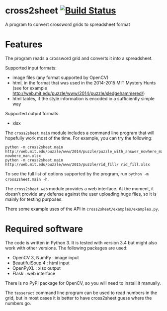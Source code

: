 cross2sheet [![Build Status](https://travis-ci.org/dgulotta/cross2sheet.svg?branch=master)](https://travis-ci.org/dgulotta/cross2sheet)
===========

A program to convert crossword grids to spreadsheet format

Features
========
The program reads a crossword grid and converts it into a spreadsheet.

Supported input formats:
* image files (any format supported by OpenCV)
* html, in the format that was used in the 2014-2015 MIT Mystery Hunts (see for example http://web.mit.edu/puzzle/www/2014/puzzle/sledgehammered/)
* html tables, if the style information is encoded in a sufficiently simple way

Supported output formats:
* xlsx

The `cross2sheet.main` module includes a command line program that will
hopefully work most of the time.  For example, you can try the following:
```
python -m cross2sheet.main http://web.mit.edu/puzzle/www/2014/puzzle/puzzle_with_answer_nowhere_man/grid.png nowhere_man.xlsx
python -m cross2sheet.main http://web.mit.edu/puzzle/www/2015/puzzle/rid_fill/ rid_fill.xlsx
```
To see the full list of options supported by the program, run `python -m cross2sheet.main -h`.

The `cross2sheet.web` module provides a web interface.  At the moment, it doesn't provide
any defense against the user uploading huge files, so it is mainly for testing purposes.

There some example uses of the API in `cross2sheet/examples/examples.py`.

Required software
=================
The code is written in Python 3.  It is tested with version 3.4 but might also
work with other versions.  The following packages are used:
* OpenCV 3, NumPy : image input
* BeautifulSoup 4 : html input
* OpenPyXL : xlsx output
* Flask : web interface

There is no PyPI package for OpenCV, so you will need to install it manually.

The `tesseract` command line program can be used to read numbers in the grid, but in
most cases it is better to have cross2sheet guess where the numbers go.
